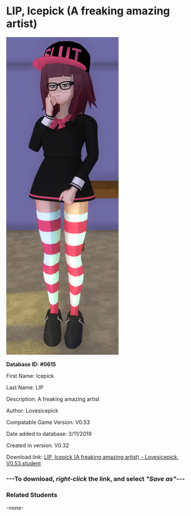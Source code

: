 # LIP, Icepick (A freaking amazing artist)

<img src="../../Files/Images/LIP, Icepick (A freaking amazing artist).png" title="LIP, Icepick (A freaking amazing artist) - Lovesicepick, V0.53">

**Database ID: #0615**

First Name: Icepick

Last Name: LIP

Description: A freaking amazing artist

Author: Lovesicepick

Compatable Game Version: V0.53

Date added to database: 3/11/2019

Created in version: V0.32

Download link: <a href="https://raw.githubusercontent.com/Arbiter1223/Daigaku-Gurashi-Custom-Students/master/Files/Student%20Files/LIP%2C%20Icepick%20(A%20freaking%20amazing%20artist)%20-%20Lovesicepick%2C%20V0.53.student">LIP, Icepick (A freaking amazing artist) - Lovesicepick, V0.53.student</a>

### ---**To download, _right-click_ the link, and select _"Save as"_**---

### Related Students

-none-
